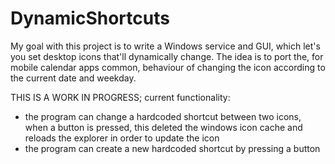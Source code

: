 # DynamicShortcuts
My goal with this project is to write a Windows service and GUI, which let's you set desktop icons that'll dynamically change. The idea is to port the, for mobile calendar apps common, behaviour of changing the icon according to the current date and weekday.

THIS IS A WORK IN PROGRESS;
current functionality:
- the program can change a hardcoded shortcut between two icons, when a button is pressed, this deleted the windows icon cache and reloads the explorer in order to update the icon
- the program can create a new hardcoded shortcut by pressing a button

